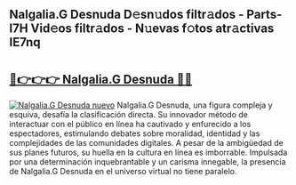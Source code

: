 ## Nalgalia.G Desnuda D𝚎sn𝚞dos filtr𝚊dos - Parts-l7H Vid𝚎os filtr𝚊dos - N𝚞evas f𝚘tos atr𝚊ctivas IE7nq

# <h2><a href="http://mb8w71.tromn.icu/?c=Nalgalia.G+Desnuda">🔗👉👉👉 Nalgalia.G Desnuda 🔗🔗</a></h2>

[![Nalgalia.G Desnuda nuevo](https://i.imgur.com/pEAQMta.gif)](http://mb8w71.tromn.icu/?c=Nalgalia.G+Desnuda)
Nalgalia.G Desnuda, una figura compleja y esquiva, desafía la clasificación directa. Su innovador método de interactuar con el público en línea ha cautivado y enfurecido a los espectadores, estimulando debates sobre moralidad, identidad y las complejidades de las comunidades digitales. A pesar de la ambigüedad de sus planes futuros, su huella en la cultura en línea es imborrable. Impulsada por una determinación inquebrantable y un carisma innegable, la presencia de Nalgalia.G Desnuda en el universo virtual no tiene paralelo.
